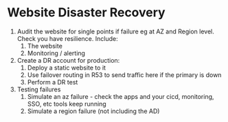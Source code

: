 # Website Disaster Recovery

1. Audit the website for single points if failure eg at AZ and Region level. Check you have resilience. Include:
    1. The website
    2. Monitoring / alerting
2. Create a DR account for production:
    1. Deploy a static website to it
    2. Use failover routing in R53 to send traffic here if the primary is down
    3. Perform a DR test
3. Testing failures
    1. Simulate an az failure - check the apps and your cicd, monitoring, SSO, etc tools keep running
    2. Simulate a region failure (not including the AD)
